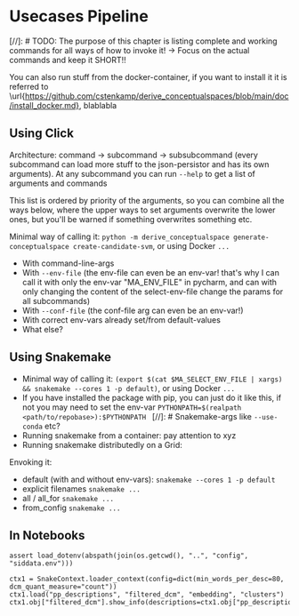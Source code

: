 # Usecases Pipeline 


<!--
* Per Click (-> command, subcommand, subsubcommand, every subcommand can load more stuff to the json-persistor)
* In a Jupyter-Notebook (Settings werden festgelegt)
* In Snakemake for:
    * default (with and without env-vars)
    * explicit filenames
    * all / all_for
    * from_config  
-->

[//]: # TODO: The purpose of this chapter is listing complete and working commands for all ways of how to invoke it! -> Focus on the actual commands and keep it SHORT!!

You can also run stuff from the docker-container, if you want to install it it is referred to \url{https://github.com/cstenkamp/derive_conceptualspaces/blob/main/doc/install_docker.md}, blablabla

## Using Click

Architecture: command -> subcommand -> subsubcommand (every subcommand can load more stuff to the json-persistor and has its own arguments). At any subcommand you can run `--help` to get a list of arguments and commands

This list is ordered by priority of the arguments, so you can combine all the ways below, where the upper ways to set arguments overwrite the lower ones, but you'll be warned if something overwrites something etc.

Minimal way of calling it: `python -m derive_conceptualspace generate-conceptualspace create-candidate-svm`, or using Docker `...`

* With command-line-args
* With `--env-file`  (the env-file can even be an env-var! that's why I can call it with only the env-var "MA_ENV_FILE" in pycharm, and can with only changing the content of the select-env-file change the params for all subcommands)
* With `--conf-file`  (the conf-file arg can even be an env-var!)
* With correct env-vars already set/from default-values 
* What else?

## Using Snakemake

* Minimal way of calling it: `(export $(cat $MA_SELECT_ENV_FILE | xargs) && snakemake --cores 1 -p default)`, or using Docker `...`
* If you have installed the package with pip, you can just do it like this, if not you may need to set the env-var `PYTHONPATH=$(realpath <path/to/repobase>):$PYTHONPATH `
[//]: # Snakemake-args like `--use-conda` etc?
* Running snakemake from a container: pay attention to xyz
* Running snakemake distributedly on a Grid: 

Envoking it: 
* default (with and without env-vars): `snakemake --cores 1 -p default`
* explicit filenames `snakemake ...`
* all / all_for `snakemake ...`
* from_config `snakemake ...`

## In Notebooks

```
assert load_dotenv(abspath(join(os.getcwd(), "..", "config", "siddata.env")))

ctx1 = SnakeContext.loader_context(config=dict(min_words_per_desc=80, dcm_quant_measure="count"))
ctx1.load("pp_descriptions", "filtered_dcm", "embedding", "clusters")
ctx1.obj["filtered_dcm"].show_info(descriptions=ctx1.obj["pp_descriptions"])
```